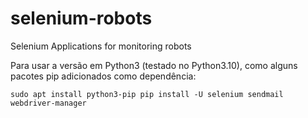 # selenium-robots
Selenium Applications for monitoring robots

Para usar a versão em Python3 (testado no Python3.10), como alguns pacotes pip adicionados como dependência:

<code>sudo apt install python3-pip
pip install -U selenium sendmail webdriver-manager</code>
